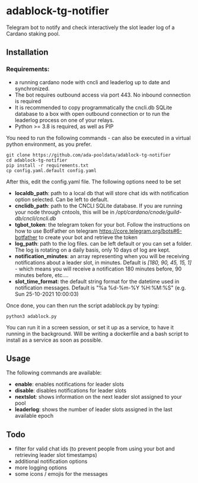 # adablock-tg-notifier
Telegram bot to notify and check interactively the slot leader log of a Cardano staking pool.

## Installation
### Requirements:
- a running cardano node with cncli and leaderlog up to date and synchronized.
- The bot requires outbound access via port  443. No inbound connection is required
- It is recommended to copy programmatically the cncli.db SQLite database to a box with open outbound connection or to run the leaderlog process on one of your relays.
- Python >= 3.8 is required, as well as PIP

You need to run the following commands - can also be executed in a virtual python environment, as you prefer.

    git clone https://github.com/ada-pooldata/adablock-tg-notifier
    cd adablock-tg-notifier
    pip install -r requirements.txt
    cp config.yaml.default config.yaml

After this, edit the config.yaml file. The following options need to be set

- **localdb_path**: path to a local db that will store chat ids with notification option selected. Can be left to default.
- **cnclidb_path**: path to the CNCLI SQLite database. If you are running your node through cntools, this will be in */opt/cardano/cnode/guild-db/cncli/cncli.db*
- **tgbot_token**:  the telegram token for your bot. Follow the instructions on how to use BotFather on telegram https://core.telegram.org/bots#6-botfather to create your bot and retrieve the token
- **log_path**:  path to the log files. can be left default or you can set a folder. The log is rotating on a daily basis, only 10 days of log are kept.
- **notification_minutes**: an array representing when you will be receiving notifications about a leader slot, in minutes. Default is *[180, 90, 45, 15, 1]* - which means you will receive a notification 180 minutes before, 90 minutes before, etc....
- **slot_time_format**: the default string format for the datetime used in notification messages. Default is "%a %d-%m-%Y %H:%M:%S" (e.g. Sun 25-10-2021 10:00:03)
    
Once done, you can then run the script adablock.py by typing:

    python3 adablock.py
    
You can run it in a screen session, or set it up as a service, to have it running in the background. Will be writing a dockerfile and a bash script to install as a service as soon as possible.

## Usage

The following commands are available: 

- **enable**: enables notifications for leader slots
- **disable**: disables notifications for leader slots
- **nextslot**: shows information on the next leader slot assigned to your pool
- **leaderlog**: shows the number of leader slots assigned in the last available epoch

## Todo

- filter for valid chat ids (to prevent people from using your bot and retrieving leader slot timestamps)
- additional notification options
- more logging options
- some icons / emojis for the messages
